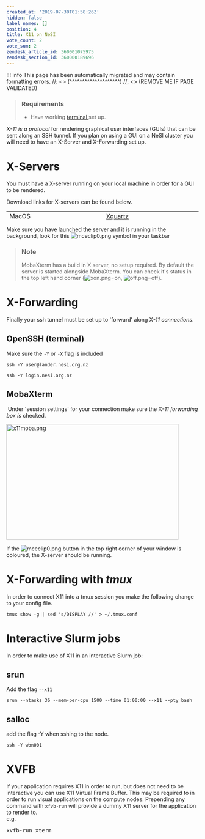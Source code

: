 ```yaml
---
created_at: '2019-07-30T01:58:26Z'
hidden: false
label_names: []
position: 4
title: X11 on NeSI
vote_count: 2
vote_sum: 2
zendesk_article_id: 360001075975
zendesk_section_id: 360000189696
---
```



[//]: <> (REMOVE ME IF PAGE VALIDATED)
[//]: <> (vvvvvvvvvvvvvvvvvvvv)
!!! info
    This page has been automatically migrated and may contain formatting errors.
[//]: <> (^^^^^^^^^^^^^^^^^^^^)
[//]: <> (REMOVE ME IF PAGE VALIDATED)
<blockquote class="blockquote-prereq">
<h3 id="prerequisites">Requirements</h3>
<ul>
<li>Have working <a href="https://support.nesi.org.nz/hc/en-gb/sections/360000189696" target="_self">terminal </a>set up.</li>
</ul>
</blockquote>
<p>X<dfn class="dictionary-of-numbers">-11 is a protocol </dfn>for rendering graphical user interfaces (GUIs) that can be sent along an SSH tunnel. If you plan on using a GUI on a NeSI cluster you will need to have an X-Server and X-Forwarding set up.</p>
<h1>X-Servers</h1>
<p>You must have a X-server running on your local machine in order for a GUI to be rendered.</p>
<p>Download links for X-servers can be found below.</p>
<table style="height: 23px;" width="633">
<tbody>
<tr>
<td style="width: 313px;">MacOS</td>
<td style="width: 313px;"><a href="https://www.xquartz.org/" target="_blank" rel="noopener">Xquartz</a></td>
</tr>
<tr>
<td style="width: 313px;">Linux</td>
<td style="width: 313px;"><a href="https://www.x.org/wiki/Releases/Download/" target="_self">Xorg</a></td>
</tr>
<tr>
<td style="width: 313px;">Windows</td>
<td style="width: 313px;"><a style="background-color: #ffffff; font-size: 15px;" href="https://sourceforge.net/projects/xming/" target="_blank" rel="noopener">Xming</a></td>
</tr>
</tbody>
</table>
<p>Make sure you have launched the server and it is running in the background, look for this <img src="https://support.nesi.org.nz/hc/article_attachments/360002963236/mceclip0.png" alt="mceclip0.png"> symbol in your taskbar </p>
<blockquote class="blockquote-tip">
<h3 id="prerequisites">Note</h3>
<p>MobaXterm has a build in X server, no setup required. By default the server is started alongside MobaXterm. You can check it's status in the top left hand corner (<img src="https://support.nesi.org.nz/hc/article_attachments/360002939175/xon.png" alt="xon.png">=on, <img src="https://support.nesi.org.nz/hc/article_attachments/360002939155/off.png" alt="off.png">=off). </p>
</blockquote>
<h1>X-Forwarding</h1>
<p>Finally your ssh tunnel must be set up to 'forward' along X<dfn class="dictionary-of-numbers">-11 connections</dfn>. </p>
<h2>OpenSSH (terminal)</h2>
<p>Make sure the <code>-Y</code> or <code>-X</code> flag is included</p>
<pre><code>ssh <span class="wysiwyg-color-red">-Y</span> user@lander.nesi.org.nz</code></pre>
<pre><code>ssh <span class="wysiwyg-color-red">-Y </span>login.nesi.org.nz</code></pre>
<h2>MobaXterm</h2>
<p> Under 'session settings' for your connection make sure the X<dfn class="dictionary-of-numbers">-11 forwarding box is </dfn>checked.</p>
<p><img src="https://support.nesi.org.nz/hc/article_attachments/360002871175/x11moba.png" alt="x11moba.png" width="451" height="303"></p>
<p>If the <img src="https://support.nesi.org.nz/hc/article_attachments/360005129276/mceclip0.png" alt="mceclip0.png"> button in the top right corner of your window is coloured, the X-server should be running.</p>
<h1>X-Forwarding with <em>tmux</em>
</h1>
<p>In order to connect X11 into a tmux session you make the following change to your config file.</p>
<pre><code>tmux show -g | sed 's/DISPLAY //' &gt; ~/.tmux.conf
</code></pre>
<h1>Interactive Slurm jobs</h1>
<p>In order to make use of X11 in an interactive Slurm job:</p>
<h2>srun</h2>
<p>Add the flag <code>--x11</code></p>
<pre><code>srun --ntasks 36 --mem-per-cpu 1500 --time 01:00:00 <span class="wysiwyg-color-red">--x11</span> --pty bash</code></pre>
<h2>salloc</h2>
<p>add the flag -Y when sshing to the node.</p>
<pre><code>ssh <span class="wysiwyg-color-red">-Y</span> wbn001</code></pre>
<h1>XVFB</h1>
<p>If your application requires X11 in order to run, but does not need to be interactive you can use X11 Virtual Frame Buffer. This may be required to in order to run visual applications on the compute nodes. Prepending any command with <code>xfvb-run</code> will provide a dummy X11 server for the application to render to.<br>e.g.</p>
<pre>xvfb-run xterm</pre>